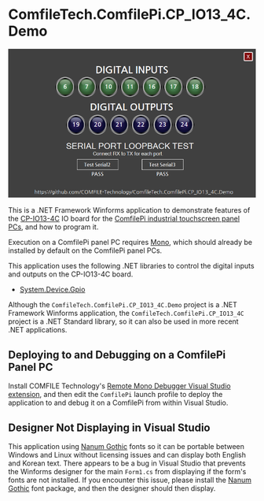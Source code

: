 # ComfileTech.ComfilePi.CP_IO13_4C.Demo

<img src="./images/screenshot.png" />

This is a .NET Framework Winforms application to demonstrate features of the [CP-IO13-4C](https://comfiletech.com/raspberry-pi-panel-pc/cp-io13-4c-i-o-board-accessory-for-cpi-c-series/) IO board for the [ComfilePi industrial touchscreen panel PCs](https://comfiletech.com/linux-panel-pc/), and how to program it.

Execution on a ComfilePi panel PC requires [Mono](https://gitlab.winehq.org/mono/mono), which should already be installed by default on the ComfilePi panel PCs.

This application uses the following .NET libraries to control the digital inputs and outputs on the CP-IO13-4C board.
* [System.Device.Gpio](https://www.nuget.org/packages/System.Device.Gpio/)

Although the `ComfileTech.ComfilePi.CP_IO13_4C.Demo` project is a .NET Framework Winforms application, the `ComfileTech.ComfilePi.CP_IO13_4C` project is a .NET Standard library, so it can also be used in more recent .NET applications.

## Deploying to and Debugging on a ComfilePi Panel PC

Install COMFILE Technology's [Remote Mono Debugger Visual Studio extension](http://www.comfilewiki.co.kr/en/doku.php?id=comfilepi:running_.net_winforms_applications_with_mono:remote_mono_debugger:index#ssh_authentication), and then edit the `ComfilePi` launch profile to deploy the application to and debug it on a ComfilePi from within Visual Studio.

## Designer Not Displaying in Visual Studio
This application using [Nanum Gothic](https://fonts.google.com/specimen/Nanum+Gothic) fonts so it can be portable between Windows and Linux without licensing issues and can display both English and Korean text.  There appears to be a bug in Visual Studio that prevents the Winforms designer for the main `Form1.cs` from displaying if the form's fonts are not installed.  If you encounter this issue, please install the [Nanum Gothic](https://fonts.google.com/specimen/Nanum+Gothic) font package, and then the designer should then display.

